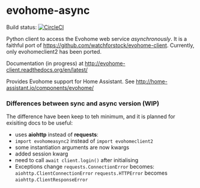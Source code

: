 evohome-async
==============

Build status: [![CircleCI](https://circleci.com/gh/zxdavb/evohome-async.svg?style=svg)](https://circleci.com/gh/zxdavb/evohome-async)

Python client to access the Evohome web service _asynchronously_.  It is a faithful port of https://github.com/watchforstock/evohome-client.  Currently, only evohomeclient2 has been ported.

Documentation (in progress) at http://evohome-client.readthedocs.org/en/latest/

Provides Evohome support for Home Assistant. See http://home-assistant.io/components/evohome/


### Differences between sync and async version (WIP)

The difference have been keep to teh minimum, and it is planned for exisiting docs to be useful:
 - uses **aiohttp** instead of **requests**:
 - `import evohomeasync2` instead of `import evohomeclient2`
 - some instantiation arguments are now kwargs
 - added session kwarg
 - need to call `await client.login()` after initialising
 - Exceptions change
    `requests.ConnectionError` becomes: `aiohttp.ClientConnectionError`
    `requests.HTTPError` becomes `aiohttp.ClientResponseError`

